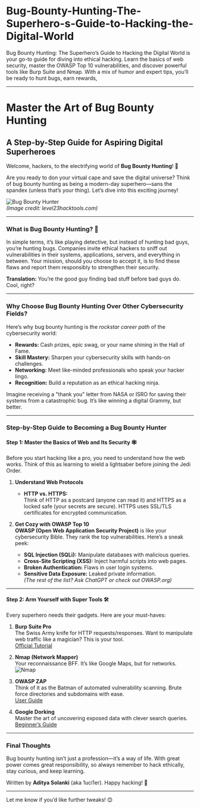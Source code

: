 # Bug-Bounty-Hunting-The-Superhero-s-Guide-to-Hacking-the-Digital-World
Bug Bounty Hunting: The Superhero’s Guide to Hacking the Digital World  is your go-to guide for diving into ethical hacking. Learn the basics of web security, master the OWASP Top 10 vulnerabilities, and discover powerful tools like Burp Suite and Nmap. With a mix of humor and expert tips, you’ll be ready to hunt bugs, earn rewards,


---

# **Master the Art of Bug Bounty Hunting**  
## **A Step-by-Step Guide for Aspiring Digital Superheroes**

Welcome, hackers, to the electrifying world of **Bug Bounty Hunting**! 🚀  

Are you ready to don your virtual cape and save the digital universe? Think of bug bounty hunting as being a modern-day superhero—sans the spandex (unless that’s your thing). Let’s dive into this exciting journey!  

![Bug Bounty Hunter](https://www.genezzight.com/sites/default/files/inline-images/bug-bounty-hunter.png)  
*(Image credit: level23hacktools.com)*  

---

### **What is Bug Bounty Hunting?** 🤔  
In simple terms, it’s like playing detective, but instead of hunting bad guys, you’re hunting bugs. Companies invite ethical hackers to sniff out vulnerabilities in their systems, applications, servers, and everything in between. Your mission, should you choose to accept it, is to find these flaws and report them responsibly to strengthen their security.  

**Translation:** You’re the good guy finding bad stuff before bad guys do. Cool, right?  

---

### **Why Choose Bug Bounty Hunting Over Other Cybersecurity Fields?**  
Here’s why bug bounty hunting is the *rockstar career path* of the cybersecurity world:  

- **Rewards:** Cash prizes, epic swag, or your name shining in the Hall of Fame.  
- **Skill Mastery:** Sharpen your cybersecurity skills with hands-on challenges.  
- **Networking:** Meet like-minded professionals who speak your hacker lingo.  
- **Recognition:** Build a reputation as an ethical hacking ninja.  

Imagine receiving a "thank you" letter from NASA or ISRO for saving their systems from a catastrophic bug. It’s like winning a digital Grammy, but better.  

---

### **Step-by-Step Guide to Becoming a Bug Bounty Hunter**  

#### **Step 1: Master the Basics of Web and Its Security** 🕸️  
Before you start hacking like a pro, you need to understand how the web works. Think of this as learning to wield a lightsaber before joining the Jedi Order.  

1. **Understand Web Protocols**  
   - **HTTP vs. HTTPS:**  
     Think of HTTP as a postcard (anyone can read it) and HTTPS as a locked safe (your secrets are secure). HTTPS uses SSL/TLS certificates for encrypted communication.  

2. **Get Cozy with OWASP Top 10**  
   **OWASP (Open Web Application Security Project)** is like your cybersecurity Bible. They rank the top vulnerabilities. Here’s a sneak peek:  
   - **SQL Injection (SQLi):** Manipulate databases with malicious queries.  
   - **Cross-Site Scripting (XSS):** Inject harmful scripts into web pages.  
   - **Broken Authentication:** Flaws in user login systems.  
   - **Sensitive Data Exposure:** Leaked private information.  
   *(The rest of the list? Ask ChatGPT or check out OWASP.org)*  

---

#### **Step 2: Arm Yourself with Super Tools** 🛠️  
Every superhero needs their gadgets. Here are your must-haves:  

1. **Burp Suite Pro**  
   The Swiss Army knife for HTTP requests/responses. Want to manipulate web traffic like a magician? This is your tool.  
   [Official Tutorial](https://portswigger.net/burp/documentation)  

2. **Nmap (Network Mapper)**  
   Your reconnaissance BFF. It’s like Google Maps, but for networks.  
   ![Nmap](https://external-content.duckduckgo.com/iu/?u=https%3A%2F%2Fi.ytimg.com%2Fvi%2Fu954B7v5hA0%2Fhqdefault.jpg&f=1)  

3. **OWASP ZAP**  
   Think of it as the Batman of automated vulnerability scanning. Brute force directories and subdomains with ease.  
   [User Guide](https://www.zaproxy.org/docs/desktop/)  

4. **Google Dorking**  
   Master the art of uncovering exposed data with clever search queries.  
   [Beginner’s Guide](https://dorksearch.com/blog/beginners-guide-google-dorking/)  

---

### **Final Thoughts**  
Bug bounty hunting isn’t just a profession—it’s a way of life. With great power comes great responsibility, so always remember to hack ethically, stay curious, and keep learning.  

Written by **Aditya Solanki** (aka 1uci1er). Happy hacking! 👾  

--- 

Let me know if you’d like further tweaks! 😊
